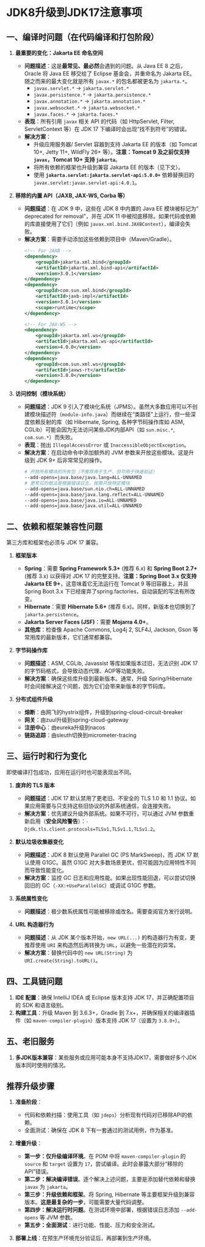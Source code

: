 # JDK8升级到JDK17注意事项

## 一、编译时问题（在代码编译和打包阶段）

1.  **最重要的变化：Jakarta EE 命名空间**
    *   **问题描述**：这是**最常见、最必然**会遇到的问题。从 Java EE 8 之后，Oracle 将 Java EE 移交给了 Eclipse 基金会，并重命名为 Jakarta EE。随之而来的最大变化就是所有 `javax.*` 的包名都被更名为 `jakarta.*`。
        *   `javax.servlet.*` -> `jakarta.servlet.*`
        *   `javax.persistence.*` -> `jakarta.persistence.*`
        *   `javax.annotation.*` -> `jakarta.annotation.*`
        *   `javax.websocket.*` -> `jakarta.websocket.*`
        *   `javax.faces.*` -> `jakarta.faces.*`
    *   **表现**：所有引用 `javax` 相关 API 的代码（如 HttpServlet, Filter, ServletContext 等）在 JDK 17 下编译时会出现“找不到符号”的错误。
    *   **解决方案**：
        *   升级应用服务器/ Servlet 容器到支持 Jakarta EE 的版本（如 Tomcat 10+, Jetty 11+, WildFly 26+ 等）。**注意：Tomcat 9 及之前仅支持 `javax`，Tomcat 10+ 支持 `jakarta`**。
        *   将所有依赖的框架也升级到兼容 Jakarta EE 的版本（见下文）。
        *   使用 **`jakarta.servlet:jakarta.servlet-api:5.0.0+`** 依赖替换旧的 `javax.servlet:javax.servlet-api:4.0.1`。

2.  **移除的内置 API（JAXB, JAX-WS, Corba 等）**
    *   **问题描述**：在 JDK 9 中，这些在 JDK 8 中内置的 Java EE 模块被标记为“ deprecated for removal”，并在 JDK 11 中被彻底移除。如果代码或依赖的库直接使用了它们（例如 `javax.xml.bind.JAXBContext`），编译会失败。
    *   **解决方案**：需要手动添加这些依赖到项目中（Maven/Gradle）。
        ```xml
        <!-- For JAXB -->
        <dependency>
            <groupId>jakarta.xml.bind</groupId>
            <artifactId>jakarta.xml.bind-api</artifactId>
            <version>3.0.1</version>
        </dependency>
        <dependency>
            <groupId>com.sun.xml.bind</groupId>
            <artifactId>jaxb-impl</artifactId>
            <version>3.0.1</version>
            <scope>runtime</scope>
        </dependency>

        <!-- For JAX-WS -->
        <dependency>
            <groupId>jakarta.xml.ws</groupId>
            <artifactId>jakarta.xml.ws-api</artifactId>
            <version>4.0.0</version>
        </dependency>
        <dependency>
            <groupId>com.sun.xml.ws</groupId>
            <artifactId>jaxws-rt</artifactId>
            <version>3.0.0</version>
        </dependency>
        ```

3.  **访问控制（模块系统）**
    *   **问题描述**：JDK 9 引入了模块化系统（JPMS）。虽然大多数应用可以不创建模块描述符（`module-info.java`）而继续在“类路径”上运行，但一些深度依赖反射的库（如 Hibernate, Spring, 各种字节码操作库如 ASM, CGLib）可能会因为无法访问某些JDK内部API（如 `sun.misc.*`, `com.sun.*`）而失败。
    *   **表现**：抛出 `IllegalAccessError` 或 `InaccessibleObjectException`。
    *   **解决方案**：在启动命令中添加额外的 JVM 参数来开放这些模块。这是升级到 JDK 9+ 后非常常见的操作。
        ```bash
        # 开放所有模块的所有包（不推荐用于生产，但可用于快速验证）
        --add-opens=java.base/java.lang=ALL-UNNAMED
        # 更常见的做法是根据错误日志，按需开放特定模块
        --add-opens=java.base/sun.nio.ch=ALL-UNNAMED
        --add-opens=java.base/java.lang.reflect=ALL-UNNAMED
        --add-opens=java.base/java.io=ALL-UNNAMED
        --add-opens=java.base/java.util=ALL-UNNAMED
        ```

## 二、依赖和框架兼容性问题

第三方库和框架也必须与 JDK 17 兼容。

1.  **框架版本**
    *   **Spring**：需要 **Spring Framework 5.3+** (推荐 6.x) 和 **Spring Boot 2.7+** (推荐 3.x) 以获得对 JDK 17 的完整支持。**注意：Spring Boot 3.x 仅支持 Jakarta EE 9+**，这意味着它无法运行在 Tomcat 9 等旧容器上，并且Spring Boot 3.x 下已经废弃了spring.factories，自动装配的写法有所改变。
    *   **Hibernate**：需要 **Hibernate 5.6+** (推荐 6.x)。同样，新版本也切换到了 `jakarta.persistence`。
    *   **Jakarta Server Faces (JSF)**：需要 **Mojarra 4.0+**。
    *   **其他库**：检查像 Apache Commons, Log4j 2, SLF4J, Jackson, Gson 等常用库的最新版本，它们通常都兼容。

2.  **字节码操作库**
    *   **问题描述**：ASM, CGLib, Javassist 等库如果版本过旧，无法识别 JDK 17 的字节码格式，会导致动态代理、AOP等功能失败。
    *   **解决方案**：确保这些库升级到最新版本。通常，升级 Spring/Hibernate 时会间接解决这个问题，因为它们会带来新版本的字节码库。

3. **分布式组件升级**
   *    **熔断**：由网飞的hystrix组件，升级到spring-cloud-circuit-breaker
   *    **网关**：由zuul升级到spring-cloud-gateway
   *    **注册中心**：由eureka升级到nacos
   *    **链路追踪**：由sleuth切换到micrometer-tracing

## 三、运行时和行为变化

即使编译打包成功，应用在运行时也可能表现出不同。

1.  **废弃的 TLS 版本**
    *   **问题描述**：JDK 17 默认禁用了更老旧、不安全的 TLS 1.0 和 1.1 协议。如果应用需要与只支持这些旧协议的外部系统通信，会连接失败。
    *   **解决方案**：优先建议升级外部系统。如果不可行，可以通过 JVM 参数重新启用（**安全风险警告**）：`-Djdk.tls.client.protocols=TLSv1,TLSv1.1,TLSv1.2`。

2.  **默认垃圾收集器变化**
    *   **问题描述**：JDK 8 默认使用 Parallel GC (PS MarkSweep)，而 JDK 17 默认使用 G1GC。虽然 G1GC 对大多数场景更优，但可能因为应用特性不同而导致性能变化。
    *   **解决方案**：监控 GC 日志和应用性能。如果出现性能回退，可以尝试切换回旧的 GC（`-XX:+UseParallelGC`）或调试 G1GC 参数。

3.  **系统属性变化**
    *   **问题描述**：极少数系统属性可能被移除或改名。需要查阅官方发行说明。

4.  **URL 构造器行为**
    *   **问题描述**：从 JDK 某个版本开始，`new URL(...)` 的构造器行为有变，更推荐使用 `URI` 来构造然后再转换为 `URL`，以避免一些潜在的异常。
    *   **解决方案**：替换代码中的 `new URL(String)` 为 `URI.create(String).toURL()`。

## 四、工具链问题

1.  **IDE 配置**：确保 IntelliJ IDEA 或 Eclipse 版本支持 JDK 17，并正确配置项目的 SDK 和语言级别。
2.  **构建工具**：升级 Maven 到 3.6.3+，Gradle 到 7.x+，并确保相关的编译器插件（如 `maven-compiler-plugin`）版本支持 JDK 17（设置为 `3.8.0+`）。

## 五、老旧服务

1. **多JDK版本兼容**：某些服务或应用可能本身不支持JDK17，需要做好多个JDK版本同时使用的情况。

## 推荐升级步骤

1.  **准备阶段**：
    *   代码和依赖扫描：使用工具（如 `jdeps`）分析现有代码对已移除API的依赖。
    *   全面测试：确保在 JDK 8 下有一套通过的测试用例，作为基准。

2.  **增量升级**：
    *   **第一步：仅升级编译环境**。在 POM 中将 `maven-compiler-plugin` 的 `source` 和 `target` 设置为 `17`，尝试编译。此时会暴露大部分“移除的API”错误。
    *   **第二步：解决编译错误**。逐个解决上述问题，主要是添加替代依赖和替换 `javax` 为 `jakarta`。
    *   **第三步：升级依赖和框架**。将 Spring, Hibernate 等主要框架升级到兼容版本。**这是最复杂的一步**，可能需要大量代码调整。
    *   **第四步：解决运行时问题**。在测试环境中部署，根据错误日志添加 `--add-opens` 等 JVM 参数。
    *   **第五步：全面测试**：进行功能、性能、压力和安全测试。

3.  **部署上线**：在预生产环境充分验证后，再部署到生产环境。
